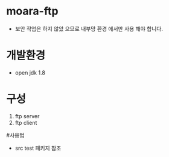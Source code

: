 # moara-ftp

- 보안 작업은 하지 않았 으므로 내부망 환경 에서만 사용 해야 합니다.

# 개발환경
-   open jdk 1.8

# 구성
1. ftp server 
2. ftp client

 
#사용법
- src test 패키지 참조

